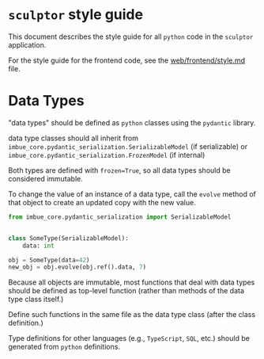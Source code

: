 # `sculptor` style guide

This document describes the style guide for all `python` code in the `sculptor` application.

For the style guide for the frontend code, see the [web/frontend/style.md](./web/frontend/style.md) file.

# Data Types

"data types" should be defined as `python` classes using the `pydantic` library.

data type classes should all inherit from `imbue_core.pydantic_serialization.SerializableModel` (if serializable) or `imbue_core.pydantic_serialization.FrozenModel` (if internal)

Both types are defined with `frozen=True`, so all data types should be considered immutable.

To change the value of an instance of a data type, call the `evolve` method of that object to create an updated copy with the new value.
```python
from imbue_core.pydantic_serialization import SerializableModel


class SomeType(SerializableModel):
    data: int

obj = SomeType(data=42)
new_obj = obj.evolve(obj.ref().data, 7)
```

Because all objects are immutable, most functions that deal with data types should be defined as top-level function
(rather than methods of the data type class itself.)

Define such functions in the same file as the data type class (after the class definition.)

Type definitions for other languages (e.g., `TypeScript`, `SQL`, etc.) should be generated from `python` definitions.
